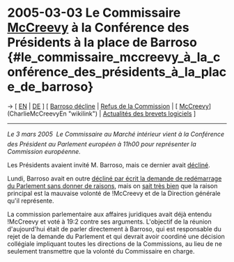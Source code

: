 # 2005-03-03 Le Commissaire [McCreevy](McCreevy "wikilink") à la Conférence des Présidents à la place de Barroso {#le_commissaire_mccreevy_à_la_conférence_des_présidents_à_la_place_de_barroso}

-\> \[ [ EN](McCreevy050303En "wikilink") \| [
DE](McCreevy050303De "wikilink") \] \[ [ Barroso
décline](Barroso050302Fr "wikilink") \| [ Refus de la
Commission](Com050228Fr "wikilink") \| [
[McCreevy](McCreevy "wikilink")](CharlieMcCreevyEn "wikilink") \| [
Actualités des brevets logiciels](SwpatcninoFr "wikilink") \]

------------------------------------------------------------------------

*Le 3 mars 2005  Le Commissaire au Marché intérieur vient à la
Conférence des Président au Parlement européen à 11h00 pour représenter
la Commission européenne.*

Les Présidents avaient invité M. Barroso, mais ce dernier avait [
décliné](Barroso050302Fr "wikilink").

Lundi, Barroso avait en outre [décliné par écrit la demande de
redémarrage du Parlement sans donner de
raisons](http://swpat.ffii.org/papers/barroso0502/ "wikilink"), mais on
[ sait très bien](Com050228Fr "wikilink") que la raison principal est la
mauvaise volonté de !McCreevy et de la Direction générale qu\'il
représente.

La commission parlementaire aux affaires juridiques avait déjà entendu
!McCreevy et voté à 19:2 contre ses arguments. L\'objectif de la réunion
d\'aujourd\'hui était de parler directement à Barroso, qui est
responsable du rejet de la demande du Parlement et qui devrait avoir
coordiné une décision collégiale impliquant toutes les directions de la
Commissions, au lieu de ne seulement transmettre que la volonté du
Commissaire en charge.
